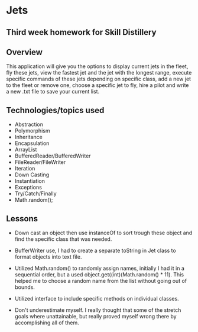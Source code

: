 # Jets

## Third week homework for Skill Distillery

## Overview
This application will give you the options to display current jets in the fleet, fly these jets, view the fastest jet and the jet with the longest range, execute specific commands of these jets depending on specific class, add a new jet to the fleet or remove one, choose a specific jet to fly, hire a pilot and write a new .txt file to save your current list.

## Technologies/topics used
* Abstraction
* Polymorphism
* Inheritance
* Encapsulation
* ArrayList
* BufferedReader/BufferedWriter
* FileReader/FileWriter
* Iteration
* Down Casting
* Instantiation
* Exceptions
* Try/Catch/Finally
* Math.random();

##  Lessons
* Down cast an object then use instanceOf to sort trough these object and find the specific class that was needed.

* BufferWriter use, I had to create a separate toString in Jet class to format objects into text file.

* Utilized Math.random() to randomly assign names, initially I had it in a sequential order, but a used object.get((int)(Math.random() * 11). This helped me to choose a random name from the list without going out of bounds.

* Utilized interface to include specific methods on individual classes.

* Don't underestimate myself. I really thought that some of the stretch goals where unattainable, but really proved myself wrong there by accomplishing all of them.  
